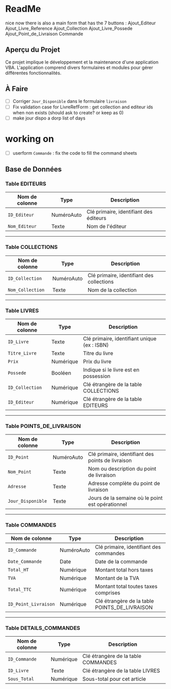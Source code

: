 # ReadMe
nice now there is also a main form that has the 7 buttons :
Ajout_Editeur
Ajout_Livre_Reference
Ajout_Collection
Ajout_Livre_Possede
Ajout_Point_de_Livraison
Commande

## Aperçu du Projet

Ce projet implique le développement et la maintenance d'une application VBA. L'application comprend divers formulaires et modules pour gérer différentes fonctionnalités.

## À Faire

- [ ] Corriger `Jour_Disponible` dans le formulaire `livraison`
- [ ] Fix validation case for LivreRefForm : get collection and editeur ids when non exists (should ask to create? or keep as 0)
- [ ] make jour dispo a dorp list of days
# working on 
- [ ]  userform `Commande` : fix the code to fill the command sheets

## Base de Données


### **Table EDITEURS**

| Nom de colonne   | Type          | Description                                       |
|------------------|---------------|---------------------------------------------------|
| `ID_Editeur`     | NuméroAuto    | Clé primaire, identifiant des éditeurs           |
| `Nom_Editeur`    | Texte         | Nom de l'éditeur                                 |

---

### **Table COLLECTIONS**
| Nom de colonne   | Type          | Description                                       |
|------------------|---------------|---------------------------------------------------|
| `ID_Collection`  | NuméroAuto    | Clé primaire, identifiant des collections         |
| `Nom_Collection` | Texte         | Nom de la collection                             |

---

### **Table LIVRES**
| Nom de colonne      | Type          | Description                                       |
|---------------------|---------------|---------------------------------------------------|
| `ID_Livre`          | Texte         | Clé primaire, identifiant unique (ex : ISBN)      |
| `Titre_Livre`       | Texte         | Titre du livre                                   |
`Prix` | Numérique | Prix du livre
| `Possede`              | Booléen       | Indique si le livre est en possession |
| `ID_Collection`     | Numérique     | Clé étrangère de la table COLLECTIONS            |
| `ID_Editeur`        | Numérique     | Clé étrangère de la table EDITEURS               |

---

### **Table POINTS_DE_LIVRAISON**
| Nom de colonne       | Type          | Description                                       |
|----------------------|---------------|---------------------------------------------------|
| `ID_Point`           | NuméroAuto    | Clé primaire, identifiant des points de livraison |
| `Nom_Point`          | Texte         | Nom ou description du point de livraison         |
| `Adresse`            | Texte         | Adresse complète du point de livraison           |
| `Jour_Disponible`    | Texte         | Jours de la semaine où le point est opérationnel |

---

### **Table COMMANDES**
| Nom de colonne       | Type          | Description                                       |
|----------------------|---------------|---------------------------------------------------|
| `ID_Commande`        | NuméroAuto    | Clé primaire, identifiant des commandes          |
| `Date_Commande`      | Date          | Date de la commande                              |
| `Total_HT`           | Numérique     | Montant total hors taxes                         |
| `TVA`                | Numérique     | Montant de la TVA                                |
| `Total_TTC`          | Numérique     | Montant total toutes taxes comprises             |
| `ID_Point_Livraison` | Numérique     | Clé étrangère de la table POINTS_DE_LIVRAISON     |

---

### **Table DETAILS_COMMANDES**
| Nom de colonne       | Type          | Description                                       |
|----------------------|---------------|---------------------------------------------------|
| `ID_Commande`        | Numérique     | Clé étrangère de la table COMMANDES              |
| `ID_Livre`           | Texte         | Clé étrangère de la table LIVRES                 |
| `Sous_Total`         | Numérique     | Sous-total pour cet article                      |
